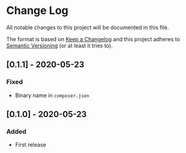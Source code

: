 # Change Log
All notable changes to this project will be documented in this file.

The format is based on [Keep a Changelog](http://keepachangelog.com/)
and this project adheres to [Semantic Versioning](http://semver.org/) (or at least it tries to).

## [0.1.1] - 2020-05-23
### Fixed
- Binary name in `composer.json`

## [0.1.0] - 2020-05-23
### Added
- First release
